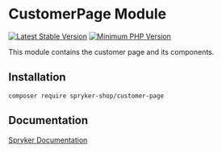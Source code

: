 # CustomerPage Module
[![Latest Stable Version](https://poser.pugx.org/spryker-shop/customer-page/v/stable.svg)](https://packagist.org/packages/spryker-shop/customer-page)
[![Minimum PHP Version](https://img.shields.io/badge/php-%3E%3D%208.1-8892BF.svg)](https://php.net/)

This module contains the customer page and its components.

## Installation

```
composer require spryker-shop/customer-page
```

## Documentation

[Spryker Documentation](https://docs.spryker.com)
